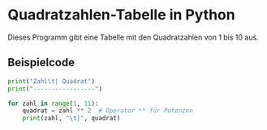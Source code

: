 # Quadratzahlen-Tabelle in Python

Dieses Programm gibt eine Tabelle mit den Quadratzahlen von 1 bis 10 aus.

## Beispielcode
````python
print("Zahl\t| Quadrat")
print("-----------------")

for zahl in range(1, 11):
    quadrat = zahl ** 2  # Operator ** für Potenzen
    print(zahl, "\t|", quadrat)
